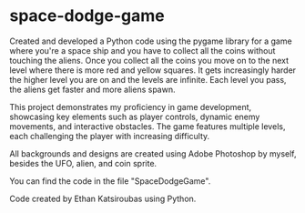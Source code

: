 # space-dodge-game
Created and developed a Python code using the pygame library for a game where you're a space ship and you have to collect all the coins without touching the aliens.
Once you collect all the coins you move on to the next level where there is more red and yellow squares. It gets increasingly harder the higher level you are on and the levels are infinite.
Each level you pass, the aliens get faster and more aliens spawn.

This project demonstrates my proficiency in game development, showcasing key elements such as player controls, dynamic enemy movements, and interactive obstacles. The game features multiple levels, each challenging the player with increasing difficulty.

All backgrounds and designs are created using Adobe Photoshop by myself, besides the UFO, alien, and coin sprite.

You can find the code in the file "SpaceDodgeGame".

Code created by Ethan Katsiroubas using Python.
